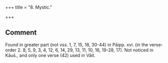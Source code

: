 +++
title = "8. Mystic."

+++
## Comment
Found in greater part (not vss. 1, 7, 15, 18, 30-44) in Pāipp. xvi. (in the verse-order 2. 8, 5, 9, 3, 4, 12, 6, 14, 29, 13, 11, 10, 16, 19-28, 17). Not noticed in Kāuś., and only one verse (42) used in Vāit.
